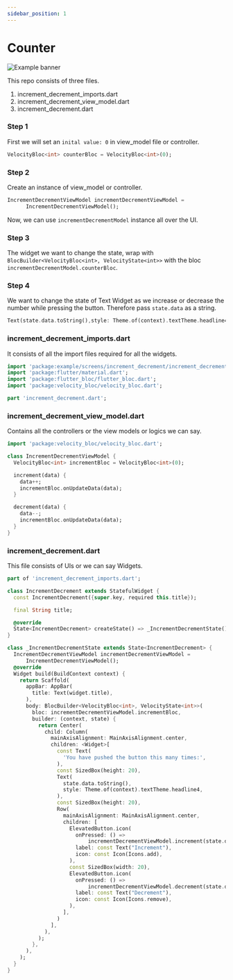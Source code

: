 ```yaml
---
sidebar_position: 1
---
```



# Counter
![Example banner](/img/counter/counter.png)

This repo consists of three files.
1. increment_decrement_imports.dart
2. increment_decrement_view_model.dart
3. increment_decrement.dart

### Step 1
First we will set an `inital value: 0` in view_model file or controller.
```dart
VelocityBloc<int> counterBloc = VelocityBloc<int>(0);
```

### Step 2
Create an instance of view_model or controller.
```dart
IncrementDecrementViewModel incrementDecrementViewModel =
      IncrementDecrementViewModel();
```
Now, we can use `incrementDecrementModel` instance all over the UI.

### Step 3
The widget we want to change the state, wrap with `BlocBuilder<VelocityBloc<int>, VelocityState<int>>` 
with the bloc `incrementDecrementModel.counterBloc`.

### Step 4
We want to change the state of Text Widget as we increase or decrease the number while pressing the button.
Therefore pass `state.data` as a string.
```dart
Text(state.data.toString(),style: Theme.of(context).textTheme.headline4),
```

### increment_decrement_imports.dart
It consists of all the import files required for all the widgets.
```dart
import 'package:example/screens/increment_decrement/increment_decrement_view_model.dart';
import 'package:flutter/material.dart';
import 'package:flutter_bloc/flutter_bloc.dart';
import 'package:velocity_bloc/velocity_bloc.dart';

part 'increment_decrement.dart';
```

### increment_decrement_view_model.dart
Contains all the controllers or the view models or logics we can say.
```dart
import 'package:velocity_bloc/velocity_bloc.dart';

class IncrementDecrementViewModel {
  VelocityBloc<int> incrementBloc = VelocityBloc<int>(0);

  increment(data) {
    data++;
    incrementBloc.onUpdateData(data);
  }

  decrement(data) {
    data--;
    incrementBloc.onUpdateData(data);
  }
}
```

### increment_decrement.dart
This file consists of UIs or we can say Widgets.
```dart
part of 'increment_decrement_imports.dart';

class IncrementDecrement extends StatefulWidget {
  const IncrementDecrement({super.key, required this.title});

  final String title;

  @override
  State<IncrementDecrement> createState() => _IncrementDecrementState();
}

class _IncrementDecrementState extends State<IncrementDecrement> {
  IncrementDecrementViewModel incrementDecrementViewModel =
      IncrementDecrementViewModel();
  @override
  Widget build(BuildContext context) {
    return Scaffold(
      appBar: AppBar(
        title: Text(widget.title),
      ),
      body: BlocBuilder<VelocityBloc<int>, VelocityState<int>>(
        bloc: incrementDecrementViewModel.incrementBloc,
        builder: (context, state) {
          return Center(
            child: Column(
              mainAxisAlignment: MainAxisAlignment.center,
              children: <Widget>[
                const Text(
                  'You have pushed the button this many times:',
                ),
                const SizedBox(height: 20),
                Text(
                  state.data.toString(),
                  style: Theme.of(context).textTheme.headline4,
                ),
                const SizedBox(height: 20),
                Row(
                  mainAxisAlignment: MainAxisAlignment.center,
                  children: [
                    ElevatedButton.icon(
                      onPressed: () =>
                          incrementDecrementViewModel.increment(state.data),
                      label: const Text("Increment"),
                      icon: const Icon(Icons.add),
                    ),
                    const SizedBox(width: 20),
                    ElevatedButton.icon(
                      onPressed: () =>
                          incrementDecrementViewModel.decrement(state.data),
                      label: const Text("Decrement"),
                      icon: const Icon(Icons.remove),
                    ),
                  ],
                )
              ],
            ),
          );
        },
      ),
    );
  }
}

```



